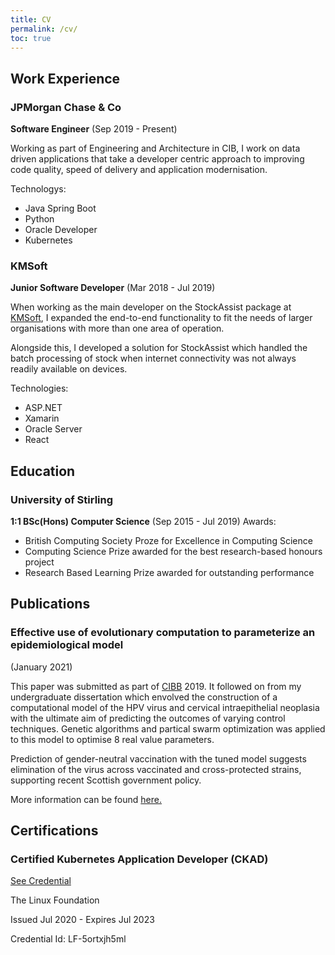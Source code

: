 ```yaml
---
title: CV
permalink: /cv/
toc: true
---
```


## Work Experience
### JPMorgan Chase & Co 
**Software Engineer** (Sep 2019 - Present)

Working as part of Engineering and Architecture in CIB, I work on data driven applications 
that take a developer centric approach to improving code quality, speed of delivery and application modernisation.

Technologys:
- Java Spring Boot
- Python
- Oracle Developer
- Kubernetes

### KMSoft 
**Junior Software Developer** (Mar 2018 - Jul 2019)

When working as the main developer on the StockAssist package at [KMSoft](https://www.kmsoft.co.uk/), I expanded the end-to-end functionality to fit the needs of larger
organisations with more than one area of operation. 

Alongside this, I developed a solution for StockAssist which handled the batch processing of stock
when internet connectivity was not always readily available on devices.

Technologies:
- ASP.NET
- Xamarin
- Oracle Server
- React

## Education
### University of Stirling
**1:1 BSc(Hons) Computer Science** (Sep 2015 - Jul 2019)
Awards:
- British Computing Society Proze for Excellence in Computing Science
- Computing Science Prize awarded for the best research-based honours project
- Research Based Learning Prize awarded for outstanding performance

## Publications
### Effective use of evolutionary computation to parameterize an epidemiological model
(January 2021)

This paper was submitted as part of [CIBB](https://en.wikipedia.org/wiki/International_Conference_on_Computational_Intelligence_Methods_for_Bioinformatics_and_Biostatistics) 2019. It followed on from my undergraduate dissertation which envolved the construction of
a computational model of the HPV virus and cervical intraepithelial neoplasia with the ultimate aim of predicting the outcomes of varying control techniques.
Genetic algorithms and partical swarm optimization was applied to this model to optimise 8 real value parameters.

Prediction of gender-neutral vaccination with the tuned model suggests elimination of the virus across vaccinated and cross-protected strains, supporting recent Scottish government policy.

More information can be found [here.](https://dspace.stir.ac.uk/handle/1893/31443#.X6fePCynyEc)

## Certifications
### Certified Kubernetes Application Developer (CKAD)
[See Credential](https://www.credly.com/badges/6c277ee9-fc41-49df-94ca-909302134f88)

The Linux Foundation

Issued Jul 2020 - Expires Jul 2023

Credential Id: LF-5ortxjh5ml